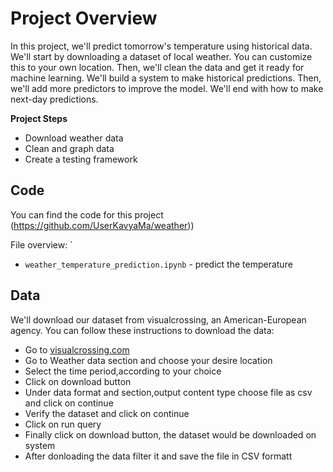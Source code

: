 # Project Overview

In this project, we'll predict tomorrow's temperature using historical data.  We'll start by downloading a dataset of local weather.  You can customize this to your own location.  Then, we'll clean the data and get it ready for machine learning.  We'll build a system to make historical predictions.  Then, we'll add more predictors to improve the model.  We'll end with how to make next-day predictions.

**Project Steps**
* Download weather data
* Clean and graph data
* Create a testing framework

## Code

You can find the code for this project  (https://github.com/UserKavyaMa/weather))

File overview:
`
* `weather_temperature_prediction.ipynb` - predict the temperature





## Data

We'll download our dataset from visualcrossing, an American-European agency.  You can follow these instructions to download the data:

* Go to [visualcrossing.com](https://www.visualcrossing.com/weather-data)
* Go to Weather data section and choose your desire location
* Select the time period,according to your choice
* Click on download button
* Under data format and section,output content type choose file as csv and click on continue
* Verify the dataset and click on continue
* Click on run query
* Finally click on download button, the dataset would be downloaded on system
* After donloading the data filter it and save the file in CSV formatt
